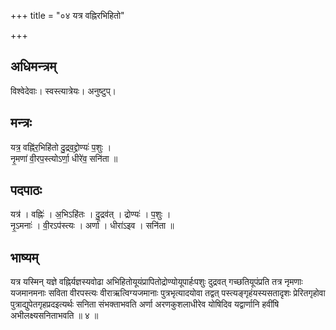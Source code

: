 +++
title = "०४ यत्र वह्निरभिहितो"

+++
## अधिमन्त्रम्
विश्वेदेवाः। स्वस्त्यात्रेयः। अनुष्टुप्।

## मन्त्रः
यत्र॒ वह्नि॑र॒भिहि॑तो दु॒द्रव॒द्द्रोण्यः॑ प॒शुः ।  
नृ॒मणा॑ वी॒रप॒स्त्योऽर्णा॒ धीरे॑व॒ सनि॑ता ॥

## पदपाठः
यत्र॑ । वह्निः॑ । अ॒भिऽहि॑तः । दु॒द्रव॑त् । द्रोण्यः॑ । प॒शुः ।  
नृ॒ऽमनाः॑ । वी॒रऽप॑स्त्यः । अर्णा॑ । धीरा॑ऽइव । सनि॑ता ॥

## भाष्यम्
यत्र यस्मिन् यज्ञे वह्निर्यज्ञस्यवोढा अभिहितोयूयंप्रापितोद्रोण्योयूपार्हःपशुः दुद्रवत् गच्छतियूपंप्रति तत्र नृमणाः यजमानमनाः सविता वीरपस्त्यः वीराऋत्विग्यजमानाः पुत्रभृत्यादयोवा तद्वत् पस्त्यङ्गृहंयस्यसतादृशः प्रेरितगृहोवा पुत्राद्युपेतगृहप्रदइत्यर्थः सनिता संभक्ताभवति अर्णा अरणकुशलाधीरेव योषिदिव यद्वार्णानि हवींषि अभीलक्ष्यसनिताभवति ॥ ४ ॥